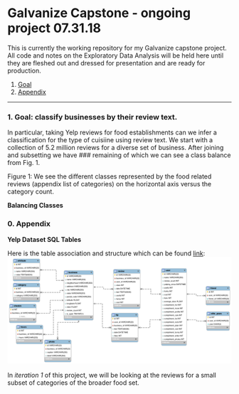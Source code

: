 # Galvanize Capstone - ongoing project 07.31.18

This is currently the working repository for my Galvanize capstone project. All
code and notes on the Exploratory Data Analysis will be held here until they are 
fleshed out and dressed for presentation and are ready for production. 


1. [Goal](#1-goal-classify-businesses-by-their-review-text)
0. [Appendix](#0-appendix)

<!--- == === == === == === == === == === == === == === == === == === == == --->

---

### 1. Goal: classify businesses by their review text. 

In particular, taking Yelp reviews for food establishments can we infer a classification 
for the type of cuisiine using review text. We start with a collection of 5.2 million 
reviews for a diverse set of business. After joining and subsetting we have ### 
remaining of which we can see a class balance from Fig. 1.


Figure 1: We see the different classes represented by the food related reviews 
(appendix list of categories) on the horizontal axis versus the category count.

**Balancing Classes**


### 0. Appendix
**Yelp Dataset SQL Tables**

Here is the table association and structure which can be found [link](https://www.yelp.com/dataset/documentation/sql):
![Yelp Dataset table relation](/imgs/yelp_dataset_schema.png)

In *iteration 1* of this project, we will be looking at the reviews for a small 
subset of categories of the broader food set. 

